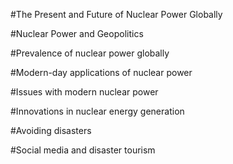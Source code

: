 #The Present and Future of Nuclear Power Globally
<ve-media src= "wc: https://www.loc.gov/resource/highsm.55121/ "></ve-media>


#Nuclear Power and Geopolitics 






#Prevalence of nuclear power globally




#Modern-day applications of nuclear power




#Issues with modern nuclear power



#Innovations in nuclear energy generation





#Avoiding disasters



#Social media and disaster tourism